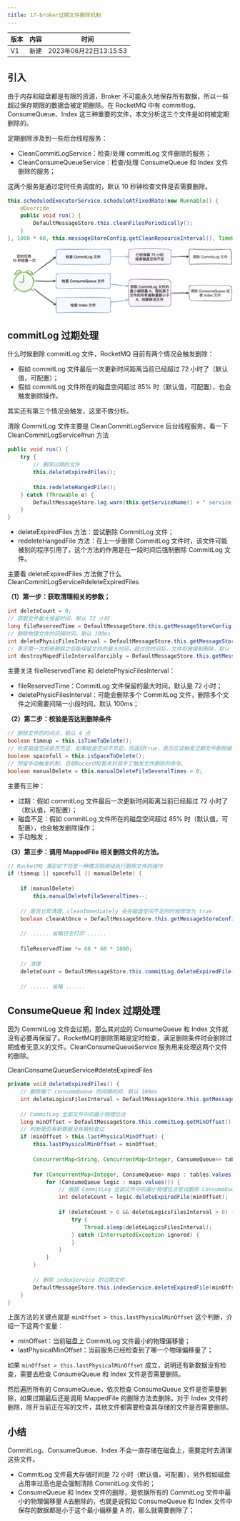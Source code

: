 ```yaml
---
title: 17-broker过期文件删除机制
---
```




| 版本 | 内容 | 时间                   |
| ---- | ---- | ---------------------- |
| V1   | 新建 | 2023年06月22日13:15:53 |

## 引入

由于内存和磁盘都是有限的资源，Broker 不可能永久地保存所有数据，所以一些超过保存期限的数据会被定期删除。在 RocketMQ 中有 commitlog、ConsumeQueue、Index 这三种重要的文件，本文分析这三个文件是如何被定期删除的。

定期删除涉及到一些后台线程服务：

- CleanCommitLogService：检查/处理 commitLog 文件删除的服务；
- CleanConsumeQueueService：检查/处理 ConsumeQueue 和 Index 文件删除的服务；

这两个服务是通过定时任务调度的，默认 10 秒钟检查文件是否需要删除。

```java
this.scheduledExecutorService.scheduleAtFixedRate(new Runnable() {
    @Override
    public void run() {
        DefaultMessageStore.this.cleanFilesPeriodically();
    }
}, 1000 * 60, this.messageStoreConfig.getCleanResourceInterval(), TimeUnit.MILLISECONDS);
```

![broker过期文件删除机制](./17-broker过期文件删除机制/broker过期文件删除机制.png)

## commitLog 过期处理

什么时候删除 commitLog 文件，RocketMQ 目前有两个情况会触发删除：

- 假如 commitLog 文件最后一次更新时间距离当前已经超过 72 小时了（默认值，可配置）；
- 假如 commitLog 文件所在的磁盘空间超过 85% 时（默认值，可配置），也会触发删除操作。

其实还有第三个情况会触发，这里不做分析。

清除 CommitLog 文件主要是 CleanCommitLogService 后台线程服务。看一下 CleanCommitLogService#run 方法

```java
public void run() {
    try {
        // 删除过期的文件
        this.deleteExpiredFiles();

        this.redeleteHangedFile();
    } catch (Throwable e) {
        DefaultMessageStore.log.warn(this.getServiceName() + " service has exception. ", e);
    }
}
```

- deleteExpiredFiles 方法：尝试删除 CommitLog 文件；
- redeleteHangedFile 方法：在上一步删除 CommitLog 文件时，该文件可能被别的程序引用了，这个方法的作用是在一段时间后强制删除 CommitLog 文件。

主要看 deleteExpiredFiles 方法做了什么 CleanCommitLogService#deleteExpiredFiles

**（1）第一步：获取清理相关的参数；**

```java
int deleteCount = 0;
// 获取文件最大保留时间，默认 72 小时
long fileReservedTime = DefaultMessageStore.this.getMessageStoreConfig().getFileReservedTime();
// 删除物理文件的间隔时间，默认 100ms
int deletePhysicFilesInterval = DefaultMessageStore.this.getMessageStoreConfig().getDeleteCommitLogFilesInterval();
// 表示第一次拒绝删除之后能保留文件的最大时间，超过改时间后，文件将被强制删除，默认 120s
int destroyMapedFileIntervalForcibly = DefaultMessageStore.this.getMessageStoreConfig().getDestroyMapedFileIntervalForcibly();
```

主要关注 fileReservedTime 和 deletePhysicFilesInterval：

- fileReservedTime：CommitLog 文件保留的最大时间，默认是 72 小时；
- deletePhysicFilesInterval：可能会删除多个 CommitLog 文件，删除多个文件之间需要间隔一小段时间，默认 100ms；

**（2）第二步：校验是否达到删除条件**

```java
// 删除文件的时间点，默认 4 点
boolean timeup = this.isTimeToDelete();
// 检查磁盘空间是否充足，如果磁盘空间不充足，则返回true，表示应该触发过期文件删除操作。
boolean spacefull = this.isSpaceToDelete();
// 预留手动触发机制，目前RocketMQ暂未封装手工触发文件删除的命令。
boolean manualDelete = this.manualDeleteFileSeveralTimes > 0;
```

主要有三种：

- 过期：假如 commitLog 文件最后一次更新时间距离当前已经超过 72 小时了（默认值，可配置）；
- 磁盘不足：假如 commitLog 文件所在的磁盘空间超过 85% 时（默认值，可配置），也会触发删除操作；
- 手动触发；

**（3）第三步：调用 MappedFile 相关删除文件的方法。**

```java
// RocketMQ 满足如下任意一种情况将继续执行删除文件的操作
if (timeup || spacefull || manualDelete) {

    if (manualDelete)
        this.manualDeleteFileSeveralTimes--;

    // 是否立即清理，cleanImmediately 会在磁盘空间不足的时候修改为 true
    boolean cleanAtOnce = DefaultMessageStore.this.getMessageStoreConfig().isCleanFileForciblyEnable() && this.cleanImmediately;

    // ...... 省略日志打印 ......

    fileReservedTime *= 60 * 60 * 1000;

    // 清理
    deleteCount = DefaultMessageStore.this.commitLog.deleteExpiredFile(fileReservedTime, deletePhysicFilesInterval,
                                                                       destroyMapedFileIntervalForcibly, cleanAtOnce);
    // ...... 省略 ......
```

## ConsumeQueue 和 Index 过期处理

因为 CommitLog 文件会过期，那么其对应的 ConsumeQueue 和 Index 文件就没有必要再保留了。RocketMQ的删除策略是定时检查，满足删除条件时会删除过期或者无意义的文件。CleanConsumeQueueService 服务用来处理这两个文件的删除。

CleanConsumeQueueService#deleteExpiredFiles

```java
private void deleteExpiredFiles() {
    // 删除每个 consumeQueue 的间隔时间，默认 100ms
    int deleteLogicsFilesInterval = DefaultMessageStore.this.getMessageStoreConfig().getDeleteConsumeQueueFilesInterval();

    // CommitLog 全部文件中的最小物理位点
    long minOffset = DefaultMessageStore.this.commitLog.getMinOffset();
    // 判断是否有新数据没有被检查过
    if (minOffset > this.lastPhysicalMinOffset) {
        this.lastPhysicalMinOffset = minOffset;

        ConcurrentMap<String, ConcurrentMap<Integer, ConsumeQueue>> tables = DefaultMessageStore.this.consumeQueueTable;

        for (ConcurrentMap<Integer, ConsumeQueue> maps : tables.values()) {
            for (ConsumeQueue logic : maps.values()) {
                // 根据 CommitLog 全部文件中的最小物理位点尝试删除 ConsumeQueue 的文件
                int deleteCount = logic.deleteExpiredFile(minOffset);

                if (deleteCount > 0 && deleteLogicsFilesInterval > 0) {
                    try {
                        Thread.sleep(deleteLogicsFilesInterval);
                    } catch (InterruptedException ignored) {
                    }
                }
            }
        }

        // 删除 indexService 的过期文件
        DefaultMessageStore.this.indexService.deleteExpiredFile(minOffset);
    }
}
```

上面方法的关键点就是 `minOffset > this.lastPhysicalMinOffset` 这个判断，介绍一下这两个变量：

- minOffset：当前磁盘上 CommitLog 文件最小的物理偏移量；
- lastPhysicalMinOffset：当前服务已经检查到了哪一个物理偏移量了；

如果 `minOffset > this.lastPhysicalMinOffset` 成立，说明还有新数据没有检查，需要去检查 ConsumeQueue 和 Index 文件是否需要删除。

然后遍历所有的 ConsumeQueue，依次检查 ConsumeQueue 文件是否需要删除，如果过期最后还是调用 MappedFile 的删除方法去删除。对于 Index 文件的删除，除开当前正在写的文件，其他文件都需要检查其存储的文件是否需要删除。

## 小结

CommitLog、ConsumeQueue、Index 不会一直存储在磁盘上，需要定时去清理这些文件。

- CommitLog 文件最大存储时间是 72 小时（默认值，可配置），另外假如磁盘占用率过高也是会强制清除 CommitLog 文件的；
- ConsumeQueue 和 Index 文件的删除，是依据所有的 CommitLog 文件中最小的物理偏移量 A去删除的，也就是说假如 ConsumeQueue 和 Index 文件中保存的数据都是小于这个最小偏移量 A 的，那么就需要删除了；
